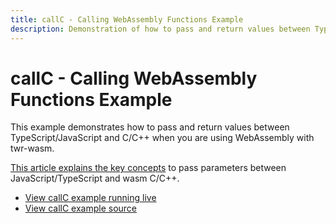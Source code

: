 ```yaml
---
title: callC - Calling WebAssembly Functions Example
description: Demonstration of how to pass and return values between TypeScript/JavaScript and C/C++ when you are using WebAssembly
---
```


# callC - Calling WebAssembly Functions Example
This example demonstrates how to pass and return values between TypeScript/JavaScript and C/C++ when you are using WebAssembly with twr-wasm.

[This article explains the key concepts](../gettingstarted/parameters.md) to pass parameters between JavaScript/TypeScript and wasm C/C++.

- [View callC example running live](/examples/dist/callc/index.html)
- [View callC example source](https://github.com/twiddlingbits/twr-wasm/tree/main/examples/callc)


